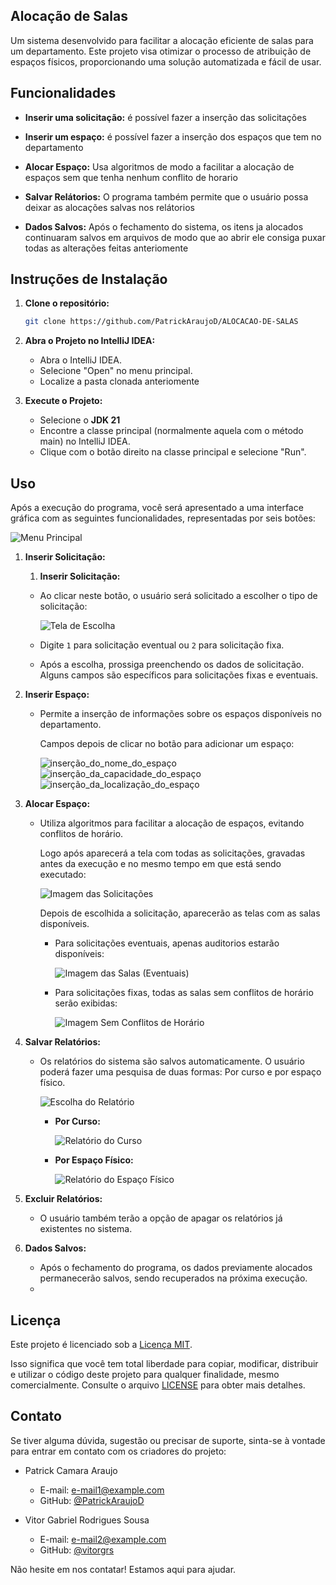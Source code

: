 ## Alocação de Salas

Um sistema desenvolvido para facilitar a alocação eficiente de salas para um departamento. Este projeto visa otimizar o processo de atribuição de espaços físicos, proporcionando uma solução automatizada e fácil de usar.

## Funcionalidades

- **Inserir uma solicitação:** é possível fazer a inserção das solicitações
  
- **Inserir um espaço:** é possível fazer a inserção dos espaços que tem no departamento
  
- **Alocar Espaço:** Usa algoritmos de modo a facilitar a alocação de espaços sem que tenha nenhum conflito de horario
  
- **Salvar Relátorios:** O programa também permite que o usuário possa deixar as alocações salvas nos relátorios
  
- **Dados Salvos:** Após o fechamento do sistema, os itens ja alocados continuaram salvos em arquivos de modo que ao abrir ele consiga puxar todas as alterações feitas anteriomente
## Instruções de Instalação

1. **Clone o repositório:**
   
   ```bash
   git clone https://github.com/PatrickAraujoD/ALOCACAO-DE-SALAS
   
3. **Abra o Projeto no IntelliJ IDEA:**
   
   - Abra o IntelliJ IDEA.
   - Selecione "Open" no menu principal.
   - Localize a pasta clonada anteriomente
     
5. **Execute o Projeto:**
   
   - Selecione o **JDK 21**
   - Encontre a classe principal (normalmente aquela com o método main) no IntelliJ IDEA.
   - Clique com o botão direito na classe principal e selecione "Run".
     
## Uso

Após a execução do programa, você será apresentado a uma interface gráfica com as seguintes funcionalidades, representadas por seis botões:

![Menu Principal](imagens/menu_principal.png)

1. **Inserir Solicitação:**
   1. **Inserir Solicitação:**
   - Ao clicar neste botão, o usuário será solicitado a escolher o tipo de solicitação:
     
     ![Tela de Escolha](imagens/escolher_o_tipo_de_solicitação.png)

   - Digite `1` para solicitação eventual ou `2` para solicitação fixa.

   - Após a escolha, prossiga preenchendo os dados de solicitação. Alguns campos são específicos para solicitações fixas e eventuais.
      

3. **Inserir Espaço:**
   - Permite a inserção de informações sobre os espaços disponíveis no departamento.
     
     Campos depois de clicar no botão para adicionar um espaço:
     
     <img src="imagens/inserção_do_nome_do_espaço.png" alt="inserção_do_nome_do_espaço">&nbsp;&nbsp;&nbsp;&nbsp;
     <img src="imagens/inserção_da_capacidade_do_espaço.png" alt="inserção_da_capacidade_do_espaço" >
     <img src="imagens/inserção_da_localização_do_espaço.png" alt="inserção_da_localização_do_espaço" style="margin: auto">
     
4. **Alocar Espaço:**
   - Utiliza algoritmos para facilitar a alocação de espaços, evitando conflitos de horário.
     
     Logo após aparecerá a tela com todas as solicitações, gravadas antes da execução e no mesmo tempo em que está sendo executado:
     
     ![Imagem das Solicitações](imagens/mostrar_solicitações.png)

     Depois de escolhida a solicitação, aparecerão as telas com as salas disponíveis.

     - Para solicitações eventuais, apenas auditorios estarão disponíveis:
       
       ![Imagem das Salas (Eventuais)](imagens/mostrar_salas_alocações.png)

     - Para solicitações fixas, todas as salas sem conflitos de horário serão exibidas:
       
       ![Imagem Sem Conflitos de Horário](imagens/mostrar_salas_alocações_1.png)


6. **Salvar Relatórios:**
   
   - Os relatórios do sistema são salvos automaticamente. O usuário poderá fazer uma pesquisa de duas formas: Por curso e por espaço físico.
     
     ![Escolha do Relatório](imagens/escolha_relatorio.png)

     - **Por Curso:**
       
       ![Relatório do Curso](imagens/relatorio_por_curso.png)

     - **Por Espaço Físico:**
       
       ![Relatório do Espaço Físico](imagens/relatorio_por_espaco.png)

8. **Excluir Relatórios:**
   
   - O usuário também terão a opção de apagar os relatórios já existentes no sistema.
     
9. **Dados Salvos:**
   - Após o fechamento do programa, os dados previamente alocados permanecerão salvos, sendo recuperados na próxima execução.
   - 
## Licença

Este projeto é licenciado sob a [Licença MIT](LICENSE).

Isso significa que você tem total liberdade para copiar, modificar, distribuir e utilizar o código deste projeto para qualquer finalidade, mesmo comercialmente. Consulte o arquivo [LICENSE](LICENSE) para obter mais detalhes.

## Contato

Se tiver alguma dúvida, sugestão ou precisar de suporte, sinta-se à vontade para entrar em contato com os criadores do projeto:

- Patrick Camara Araujo
  - E-mail: [e-mail1@example.com](mailto:patrick.araujo@discente.ufma.com)
  - GitHub: [@PatrickAraujoD](https://github.com/PatrickAraujoD)

- Vitor Gabriel Rodrigues Sousa
  - E-mail: [e-mail2@example.com](mailto:vitor.grs@discente.ufma.com)
  - GitHub: [@vitorgrs](https://github.com/vitorgrs)

Não hesite em nos contatar! Estamos aqui para ajudar.
